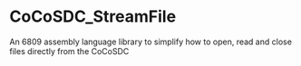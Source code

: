 # CoCoSDC_StreamFile
An 6809 assembly language library to simplify how to open, read and close files directly from the CoCoSDC
